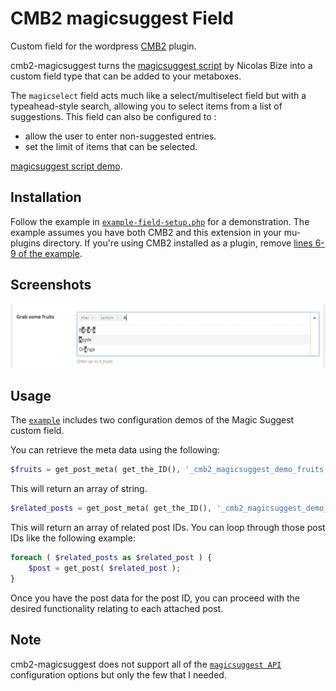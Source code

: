 CMB2 magicsuggest Field
==================

Custom field for the wordpress [CMB2](https://github.com/WebDevStudios/CMB2) plugin.

cmb2-magicsuggest turns the [magicsuggest script](https://github.com/nicolasbize/magicsuggest) by Nicolas Bize into a custom field type that can be added to your metaboxes.

The `magicselect` field acts much like a select/multiselect field but with a typeahead-style search, allowing you to select items from a list of suggestions. 
This field can also be configured to : 
 * allow the user to enter non-suggested entries.
 * set the limit of items that can be selected.

[magicsuggest script demo](http://nicolasbize.com/magicsuggest/examples.html).

## Installation

Follow the example in [`example-field-setup.php`](https://github.com/eliottparis/cmb2-magicsuggest-field/blob/master/example-field-setup.php) for a demonstration. The example assumes you have both CMB2 and this extension in your mu-plugins directory. If you're using CMB2 installed as a plugin, remove [lines 6-9 of the example](https://github.com/eliottparis/cmb2-magicsuggest-field/blob/master/example-field-setup.php#L6-L9).

## Screenshots
![Image](screenshot-1.png?raw=true)

## Usage
The [`example`](https://github.com/eliottparis/cmb2-magicsuggest-field/blob/master/example-field-setup.php) includes two configuration demos of the Magic Suggest custom field.

You can retrieve the meta data using the following:

```php
$fruits = get_post_meta( get_the_ID(), '_cmb2_magicsuggest_demo_fruits', true );
```

This will return an array of string.

```php
$related_posts = get_post_meta( get_the_ID(), '_cmb2_magicsuggest_demo_related_posts', true );
```

This will return an array of related post IDs. You can loop through those post IDs like the following example:

```php
foreach ( $related_posts as $related_post ) {
	$post = get_post( $related_post );
}
```

Once you have the post data for the post ID, you can proceed with the desired functionality relating to each attached post.

## Note
cmb2-magicsuggest does not support all of the [`magicsuggest API`](http://nicolasbize.com/magicsuggest/doc.html) configuration options but only the few that I needed.
